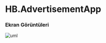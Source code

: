 # HB.AdvertisementApp



### Ekran Görüntüleri

![uml](https://https://github.com/hasanbaysal/HB.AdvertisementApp/blob/master/ekran%20g%C3%B6r%C3%BCnt%C3%BCleri/kay%C4%B1t.png)
